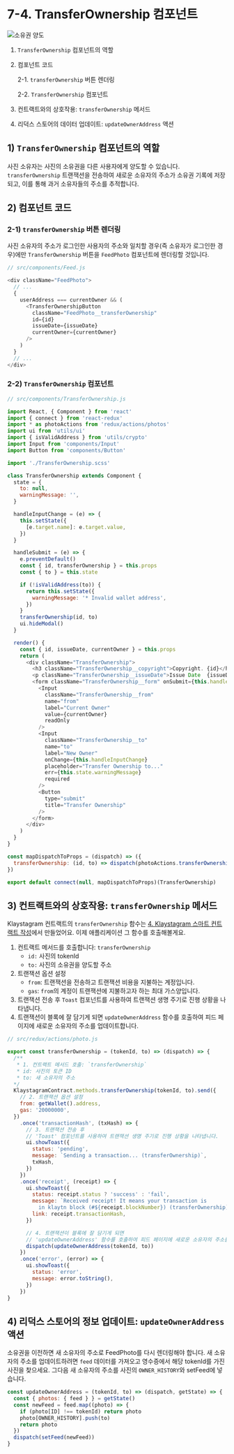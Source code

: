 # 7-4. TransferOwnership 컴포넌트 <a id="7-4-transferownership-component"></a>

![소유권 양도](../images/klaystagram-transferownership.png)

1. `TransferOwnership` 컴포넌트의 역할
2. 컴포넌트 코드

    2-1. `transferOwnership` 버튼 렌더링

    2-2. `TransferOwnership` 컴포넌트

3. 컨트랙트와의 상호작용: `transferOwnership` 메서드
4. 리덕스 스토어의 데이터 업데이트: `updateOwnerAddress` 액션

## 1\) `TransferOwnership` 컴포넌트의 역할 <a id="1-transferownership-component-s-role"></a>

사진 소유자는 사진의 소유권을 다른 사용자에게 양도할 수 있습니다. `transferOwnership` 트랜잭션을 전송하여 새로운 소유자의 주소가 소유권 기록에 저장되고, 이를 통해 과거 소유자들의 주소를 추적합니다.

## 2\) 컴포넌트 코드 <a id="2-component-code"></a>

### 2-1\) `transferOwnership` 버튼 렌더링 <a id="2-1-rendering-transferownership-button"></a>

사진 소유자의 주소가 로그인한 사용자의 주소와 일치할 경우\(즉 소유자가 로그인한 경우\)에만 `TransferOwnership` 버튼을 `FeedPhoto` 컴포넌트에 렌더링할 것입니다.

```javascript
// src/components/Feed.js

<div className="FeedPhoto">
  // ...
  {
    userAddress === currentOwner && (
      <TransferOwnershipButton
        className="FeedPhoto__transferOwnership"
        id={id}
        issueDate={issueDate}
        currentOwner={currentOwner}
      />
    )
  }
  // ...
</div>
```

### 2-2\) `TransferOwnership` 컴포넌트 <a id="2-2-transferownership-component"></a>

```javascript
// src/components/TransferOwnership.js

import React, { Component } from 'react'
import { connect } from 'react-redux'
import * as photoActions from 'redux/actions/photos'
import ui from 'utils/ui'
import { isValidAddress } from 'utils/crypto'
import Input from 'components/Input'
import Button from 'components/Button'

import './TransferOwnership.scss'

class TransferOwnership extends Component {
  state = {
    to: null,
    warningMessage: '',
  }

  handleInputChange = (e) => {
    this.setState({
      [e.target.name]: e.target.value,
    })
  }

  handleSubmit = (e) => {
    e.preventDefault()
    const { id, transferOwnership } = this.props
    const { to } = this.state

    if (!isValidAddress(to)) {
      return this.setState({
        warningMessage: '* Invalid wallet address',
      })
    }
    transferOwnership(id, to)
    ui.hideModal()
  }

  render() {
    const { id, issueDate, currentOwner } = this.props
    return (
      <div className="TransferOwnership">
        <h3 className="TransferOwnership__copyright">Copyright. {id}</h3>
        <p className="TransferOwnership__issueDate">Issue Date  {issueDate}</p>
        <form className="TransferOwnership__form" onSubmit={this.handleSubmit}>
          <Input
            className="TransferOwnership__from"
            name="from"
            label="Current Owner"
            value={currentOwner}
            readOnly
          />
          <Input
            className="TransferOwnership__to"
            name="to"
            label="New Owner"
            onChange={this.handleInputChange}
            placeholder="Transfer Ownership to..."
            err={this.state.warningMessage}
            required
          />
          <Button
            type="submit"
            title="Transfer Ownership"
          />
        </form>
      </div>
    )
  }
}

const mapDispatchToProps = (dispatch) => ({
  transferOwnership: (id, to) => dispatch(photoActions.transferOwnership(id, to)),
})

export default connect(null, mapDispatchToProps)(TransferOwnership)
```

## 3\) 컨트랙트와의 상호작용: `transferOwnership` 메서드 <a id="3-interact-with-contract-transferownership-method"></a>

Klaystagram 컨트랙트의 `transferOwnership` 함수는 [4. Klaystagram 스마트 컨트랙트 작성](../4.-write-klaystagram-smart-contract.md)에서 만들었어요. 이제 애플리케이션 그 함수를 호출해볼게요.

1. 컨트랙트 메서드를 호출합니다: `transferOwnership`
   * `id:` 사진의 tokenId
   * `to:` 사진의 소유권을 양도할 주소
2. 트랜잭션 옵션 설정
   * `from`: 트랜잭션을 전송하고 트랜잭션 비용을 지불하는 계정입니다.
   * `gas`: `from`의 계정이 트랜잭션에 지불하고자 하는 최대 가스양입니다.
3. 트랜잭션 전송 후 `Toast` 컴포넌트를 사용하여 트랜잭션 생명 주기로 진행 상황을 나타냅니다.
4. 트랜잭션이 블록에 잘 담기게 되면 `updateOwnerAddress` 함수를 호출하여 피드 페이지에 새로운 소유자의 주소를 업데이트합니다.

```javascript
// src/redux/actions/photo.js

export const transferOwnership = (tokenId, to) => (dispatch) => {
  /** 
   * 1. 컨트랙트 메서드 호출: `transferOwnership`
   * id: 사진의 토큰 ID
   * to: 새 소유자의 주소
  */
  KlaystagramContract.methods.transferOwnership(tokenId, to).send({
    // 2. 트랜잭션 옵션 설정
    from: getWallet().address,
    gas: '20000000',
  })
    .once('transactionHash', (txHash) => {
      // 3. 트랜잭션 전송 후 
      // 'Toast' 컴포넌트를 사용하여 트랜잭션 생명 주기로 진행 상황을 나타냅니다.
      ui.showToast({
        status: 'pending',
        message: `Sending a transaction... (transferOwnership)`,
        txHash,
      })
    })
    .once('receipt', (receipt) => {
      ui.showToast({
        status: receipt.status ? 'success' : 'fail',
        message: `Received receipt! It means your transaction is
          in klaytn block (#${receipt.blockNumber}) (transferOwnership)`,
        link: receipt.transactionHash,
      })

      // 4. 트랜잭션이 블록에 잘 담기게 되면
      // 'updateOwnerAddress' 함수를 호출하여 피드 페이지에 새로운 소유자의 주소를 업데이트합니다.
      dispatch(updateOwnerAddress(tokenId, to))
    })
    .once('error', (error) => {
      ui.showToast({
        status: 'error',
        message: error.toString(),
      })
    })
}
```

## 4\) 리덕스 스토어의 정보 업데이트: `updateOwnerAddress` 액션 <a id="4-update-information-in-redux-store-updateowneraddress-action"></a>

소유권을 이전하면 새 소유자의 주소로 FeedPhoto를 다시 렌더링해야 합니다. 새 소유자의 주소를 업데이트하려면 `feed` 데이터를 가져오고 영수증에서 해당 tokenId를 가진 사진을 찾으세요. 그다음 새 소유자의 주소를 사진의 `OWNER_HISTORY`와 setFeed에 넣습니다.

```javascript
const updateOwnerAddress = (tokenId, to) => (dispatch, getState) => {
  const { photos: { feed } } = getState()
  const newFeed = feed.map((photo) => {
    if (photo[ID] !== tokenId) return photo
    photo[OWNER_HISTORY].push(to)
    return photo
  })
  dispatch(setFeed(newFeed))
}
```

